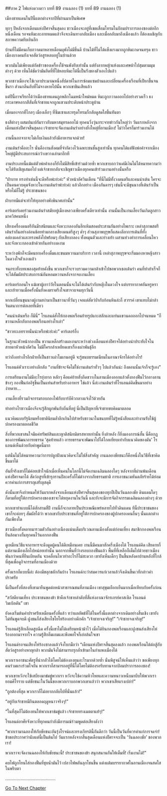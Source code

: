 ##ภาค 2 ไฟแห่งดวงดาว บทที่ 89 งานฉลอง (1)
บทที่ 89 งานฉลอง (1)

เมืองชายแดนในปีนี้แตกต่างจากปีที่ผ่านมาเป็นพิเศษ

ทุกๆ ปีหลังจากเดือนแห่งปีศาจสิ้นสุดลง ชาวเมืองจะอยู่ที่เขตเสื่อมโทรมในป้อมปราการลองซองต่ออีกหนึ่งเดือน รอจนหิมะละลายหมดแล้วจึงจะเดินทางกลับเมือง และเมื่อกลับมาถึงเมืองแล้ว ก็ต้องเผชิญกับสภาพความยับเยินอีก

บ้านที่ไม่มีคนเก็บกวาดมาหลายเดือนผุพังไม่มีชิ้นดี บ้านไม้ที่ไม่ได้แข็งแรงมากถูกหิมะกดจนทรุด ชาวเมืองบางคนยังเจอสัตว์อสูรหลบอยู่ในบ้านด้วย

พวกมันไม่เพียงแต่กัดข้าวของเครื่องใช้จนพังยับเท่านั้น แต่ยังลากหญ้าแห้งและเศษผ้าไปสุมตามมุมต่างๆ ด้วย เห็นได้ชัดว่ามันยึดที่ที่ใช้หลบหิมะได้นี้เป็นรังของตัวเองไปแล้ว

พวกชาวเมืองจะใช้เวลาประมาณหนึ่งสัปดาห์ในการซ่อมแซมบ้านและเปลี่ยนเครื่องเรือนที่เปียกชื้นจนขึ้นรา ส่วนกลิ่นอับที่ไม่จางหายไปนั้น พวกเขาชินเสียแล้ว

แต่ปีนี้อาจเรียกได้ว่าเมืองชายแดนถูกพลิกโฉมหน้าใหม่หมด หิมะถูกกวาดออกไปอย่างรวดเร็ว ธงกระดาษหลากสีสันที่เจ้าชายแจกถูกแขวนประดับหน้าประตูบ้าน

เมื่อมองจากที่ไกลๆ เมืองเล็กๆ ที่ซึมเซาและทรุดโทรมก็กลับดูสดใสขึ้นทันตา

ธงสีต่างๆ ผสมปนเปกันราวกับมหาสมุทรดอกไม้ ทุกคนวิ่งวุ่นกระจายข่าวกันใหญ่ว่า วันแรกหลังจากเดือนแห่งปีศาจสิ้นสุดลง เจ้าชายจะจัดงานเต้นรำอย่างยิ่งใหญ่ที่ลานเมือง! ไม่ว่าใครก็มาร่วมงานได้

งานนี้นอกจากจะไม่เก็บเงินแล้วยังมีอาหารแจกด้วย!

งานเต้นรำคืออะไร นั่นคืองานสังคมที่จำกัดวงไว้เฉพาะชนชั้นสูงเท่านั้น ทุกคนได้แต่ฟังพ่อค้าจากเมืองใหญ่ผู้มีประสบการณ์กว้างขวางเล่ามาอีกที

งานประเภทนี้แม้แต่ตัวพ่อค้าเองก็ยังไม่มีสิทธิ์เข้าร่วมด้วยซ้ำ พวกเขาบอกว่าแค่มีเงินไม่ได้หมายความว่าจะได้รับเชิญเสมอไป แต่เจ้าชายกลับจะเชิญชาวเมืองทุกคนเข้าร่วมงานอย่างนั้นหรือ

“ฝ่าบาท ทรงทำเช่นนี้จะดีหรือพ่ะย่ะค่ะ” หัวหน้าอัศวินเตือน “ที่นี่ไม่มีทั้งวงดนตรีและคนนำเต้น ใครจะเป็นคนควบคุมจังหวะในงานเต้นรำพ่ะย่ะค่ะ แล้วอีกอย่าง เมืองกันดารๆ เช่นนี้จะมีขุนนางที่เต้นรำเป็นหรือไม่ก็ไม่รู้ ประชาชนของ


ฝ่าบาทมีแต่จะทำให้ทุกอย่างพังพินาศเท่านั้น”

คาร์เตอร์เคยร่วมงานเต้นรำสมัยอยู่เมืองหลวงเพียงครั้งเดียวเท่านั้น งานนั้นเป็นงานเลี้ยงวันเกิดลูกสาวมาควิสคนหนึ่ง

เสียงเครื่องดนตรีอันมีรสนิยมและจังหวะกลองอันฮึกเหิมสอดประสานกันอย่างไพเราะ เหล่าสุภาพสตรีเต้นรำกันอย่างอ่อนช้อยท่ามกลางเสียงดนตรีสูงๆ ต่ำๆ ส่วนสุภาพบุรุษก็แสดงลีลาการเต้นที่ทั้งคล่องแคล่วและทรงพลังไปพร้อมๆ กับเสียงกลอง ทั้งหมุนตัวและย่างเท้า ผสานท่วงท่าการเคลื่อนไหวและจังหวะกลองเข้าด้วยกันอย่างงดงาม

ระหว่างพักก็จะมีคนยกเครื่องดื่มและขนมหวานมาบริการ เวลานี้ เหล่าสุภาพบุรุษจะเริ่มมองหาหญิงสาวในดวงใจตัวเองแล้ว

จนกระทั่งบทเพลงสุดท้ายดังขึ้น พวกเขาก็จะรวบรวมความกล้าเข้าไปขอพวกเธอเต้นรำ คนที่ทำสำเร็จก็จะได้สัมผัสประสบการณ์อันหอมหวานหลังจากจบงานเลี้ยง

คาร์เตอร์ถอนใจ แม้เขาผู้เยาว์วัยในตอนนั้นจะไม่ได้เต้นรำกับหญิงในดวงใจ แต่บรรยากาศอันหรูหราและเย้ายวนเมื่อครั้งนั้นยังคงตราตรึงใจเขาจวบจนทุกวันนี้

หากเปลี่ยนขุนนางผู้งามสง่ามาเป็นชาวนาที่วันๆ เจอแต่สัตว์ป่ากับก้อนหินล่ะก็ สวรรค์ เขาแทบไม่กล้าจินตนาการต่อเลยทีเดียว

“คนนำเต้นหรือ ก็มีนี่” โรแลนด์สั่งให้กองพลเรือนย้ายรูปแกะสลักและแท่นแขวนคอออกไปจนหมด “ก็ขวานเหล็กกับกองพลเรือนอย่างไรเล่า”

“ชาวทะเลทรายนั่นน่ะหรือพ่ะย่ะค่ะ” คาร์เตอร์อึ้ง

ในฐานะหัวหน้ากองปืน ขวานเหล็กสร้างผลงานระหว่างช่วงเดือนแห่งปีศาจได้อย่างน่าประทับใจในสายตาหัวหน้าอัศวิน ไม่มีใครกล้าเหยียดเขาเรื่องเผ่าพันธุ์อีก

ทว่าถึงอย่างไรอีกฝ่ายก็เป็นชาวเผ่าโมเกนอยู่ดี จะรู้ขนบธรรมเนียมในอาณาจักรได้อย่างไร!

โรแลนด์หัวเราะอย่างลึกลับ “งานที่ข้าจะจัดไม่ใช่งานเต้นรำทั่วๆ ไปแล้วกันน่ะ ถึงตอนนั้นเจ้าก็จะรู้เอง”

การเตรียมงานไม่มีอะไรยุ่งยาก หลักๆ คือแค่ย้ายสิ่งกีดขวางในลานเมืองออกแล้วตั้งกองฟืนไว้กลางลาน ข้างๆ กองฟืนก่ออิฐขึ้นเป็นแท่นสำหรับย่างอาหาร ใช่แล้ว นี่ล่ะงานเต้นรำที่โรแลนด์คิดขึ้นมาอย่างง่ายดาย...


งานเลี้ยงที่รวมกิจกรรมรอบกองไฟกับบาร์บีคิวกลางแจ้งไว้ด้วยกัน

ทำอย่างไรชาวเมืองจึงจะรู้สึกผูกพันกับถิ่นที่อยู่ นี่เป็นปัญหาที่เจ้าชายขบคิดมาตลอด

แนวคิดแบบรัฐนิยมหรือชาตินิยมล้ำลึกเกินไปสำหรับชาวนาในชนบทที่ไม่รู้หนังสือและทำงานรับใช้ผู้ปกครองมาตลอดชีวิต

สิ่งที่พวกเขาสนใจมีแค่ทรัพย์สินและญาติสนิทมิตรสหายเท่านั้น ยิ่งล้าหลัง ก็ยิ่งมองการณ์สั้น นี่คือกฎของการพัฒนาอารยธรรม ‘สุดท้ายแล้ว อารยธรรมจะพัฒนาไปได้ไกลเทียบเท่ากับแนวคิดของมัน’ โรแลนด์เห็นด้วยกับคำพูดนี้มาก

แต่นั่นไม่ได้หมายความว่าการปลูกฝังแนวคิดจะไม่ใช่สิ่งสำคัญ งานฉลองชัยชนะก็คือหนึ่งในวิธีที่เขาคิดขึ้นมาได้

อันที่จริงเขาก็ไม่ค่อยเข้าใจนักเมื่อเห็นคนในโลกนี้ไม่จัดงานเฉลิมฉลองใดๆ หลังจากที่ผ่านพ้นเดือนแห่งปีศาจมาได้ สัตว์อสูรที่เข้ารุกรานปีละครั้งก็ไม่ต่างจากภัยธรรมชาติ การเอาชนะมหันตภัยร้ายได้ย่อมควรค่าแก่การสรรญเสริญสดุดี

ดังนั้นเขาจึงกำหนดให้วันแรกหลังจากเดือนแห่งปีศาจสิ้นสุดลงของทุกปีเป็นวันฉลองชัย ดินแดนใดๆ ก็ตามที่อยู่ใต้การปกครองของเขาจะได้หยุดงานในวันนี้ และยังจะมีการจัดกิจกรรมเฉลิมฉลองต่างๆ ด้วย

หากเขาทำแบบนี้ได้สักสามสี่ปี งานนี้ก็จะกลายเป็นประเพณีแพร่หลายไปทั่วดินแดน ทีนี้ประชาชนของเขาก็จะค่อยๆ สัมผัสได้ว่า พวกเขากับประชาชนที่อยู่ใต้การปกครองของผู้ปกครองคนอื่นๆ นั้นแตกต่างกันเพียงใด

ชาวเมืองทั้งหลายมารวมตัวกันอย่างเนืองแน่นเต็มบริเวณลานเมืองตั้งแต่ก่อนเที่ยง สมาชิกกองพลเรือนยืนล้อมวงกั้นทุกคนไว้นอกกองฟืน

ดูเหมือนวิธีแจกอาหารจะดึงดูดผู้คนได้ดีเหมือนเคย งานนี้มีคนมาสักครึ่งเมืองได้ โรแลนด์คิด เสียดายก็แต่ลานเมืองเล็กไปหน่อยเท่านั้น นอกจากพื้นที่ว่างรอบกองฟืนแล้ว พื้นที่ที่เหลือก็เต็มไปด้วยชาวเมืองพันกว่าคนที่ยืนเบียดกัน จะเคลื่อนไหวทำอะไรก็ไม่สะดวก เขายังเห็นเด็กๆ ปีนขึ้นหลังคาบ้านหลังที่ใกล้ที่สุดเพื่อดูกิจกรรมที่ลานเมืองด้วย

ครั้งแรกก็แบบนี้ล่ะ ต้องมีขลุกขลักกันบ้าง โรแลนด์กะว่าสมควรแก่เวลาแล้วจึงเดินขึ้นเวทีกล่าวคำปราศรัย

นี่เป็นครั้งที่สองที่เขามายืนพูดต่อหน้าสาธารณชนที่ลานเมือง เขาสุขุมเยือกเย็นมากเมื่อเทียบกับครั้งก่อน

“สวัสดียามเที่ยง ประชาชนของข้า ข้าคือเจ้าชายลำดับที่สี่แห่งอาณาจักรเกรย์คาสเซิล โรแลนด์ วิมเบิลดัน” เขา


ยังคงเริ่มต้นคำปราศรัยเหมือนครั้งที่แล้ว ทว่าผลลัพธ์ที่ได้ในครั้งนี้แตกต่างจากเดิมอย่างสิ้นเชิง เขายังไม่ทันพูดจบดี ฝูงชนก็ส่งเสียงไชโยโห่ร้องอย่างคึกคัก “เจ้าชายจงเจริญ!” “เจ้าชายจงเจริญ!”

โรแลนด์รู้สึกเลือดสูบฉีด ครั้งนี้เขาไม่ได้เตรียมหน้าม้าไว้ เมื่อได้ยินกองพลเรือนและฝูงชนส่งเสียงโห่ร้องออกมาจากใจ ความรู้สึกอิ่มเอมและพึงพอใจก็เอ่อล้นใจเขา

โรแลนด์รอจนเสียงโห่ร้องซาลงแล้วจึงโบกมือว่า “เดือนแห่งปีศาจสิ้นสุดลงแล้ว กองพลเรือนได้ต่อสู้กับสัตว์อสูรอย่างหาญกล้า พวกมันจึงไม่สามารถรุกล้ำเข้ามาในกำแพงเมืองได้

พวกเราเอาชนะศัตรูที่น่ากลัวได้โดยไม่ต้องลงทุนอะไรมากด้วยซ้ำ นั่นพิสูจน์ให้เห็นแล้วว่า ขอเพียงทุกคนร่วมแรงร่วมใจกัน พวกเราก็สามารถอยู่ที่นี่ได้โดยไม่ต้องรอรับทานจากป้อมปราการลองซอง!

พวกเขาหวังจะใช้เสบียงมาข่มขู่พวกเรา หวังจะใช้ความหิวโหยและความหนาวเหน็บมาบีบให้พวกเรายอมศิโรราบ แต่ชัยชนะในวันนี้ของพวกเราบอกพวกเขาแล้วว่า พวกเขาเสียแรงเปล่า!”

“ถูกต้องที่สุด พวกเราก็ไม่อยากกลับไปที่นั่นแล้ว!”

“อยู่กับเจ้าชายมีกินตลอดฤดูหนาวจริงๆ!”

“ในที่สุดก็ไม่ต้องทนให้พวกเขาข่มขู่แล้ว เจ้าชายทรงเมตตาแท้ๆ!”

โรแลนด์อาศัยจังหวะที่ทุกคนกำลังมีอารมณ์ร่วมพูดต่อเสียงดังว่า

“พวกเรามาฉลองให้กับชัยชนะอันรุ่งโรจน์และทรงเกียรตินี้กันดีกว่า วันนี้เป็นวันที่ควรค่าแก่การจดจำ! ข้าขอประกาศว่านับแต่นี้เป็นต้นไป วันแรกหลังจากสิ้นสุดเดือนแห่งปีศาจจะเป็น ‘วันฉลองชัย’ ของพวกเรา!

พวกเราจะจัดงานฉลองให้กับชัยชนะนี้! ประชาชนของข้า สนุกสนานกันให้เต็มที่! เริ่มงานได้!”

คบไฟถูกโยนใส่กองฟืนที่ชุบน้ำมันไว้ เปลวไฟพลันลุกโชนขึ้น แต่งแต้มบรรยากาศในลานเมืองจนสดใสในพริบตา

........................................




[Go To Next Chapter]( ./2.md)